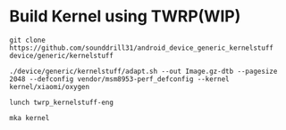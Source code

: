 # Build Kernel using TWRP(WIP)

```git clone https://github.com/sounddrill31/android_device_generic_kernelstuff device/generic/kernelstuff```

```./device/generic/kernelstuff/adapt.sh --out Image.gz-dtb --pagesize 2048 --defconfig vendor/msm8953-perf_defconfig --kernel kernel/xiaomi/oxygen```

```lunch twrp_kernelstuff-eng```

```mka kernel```
